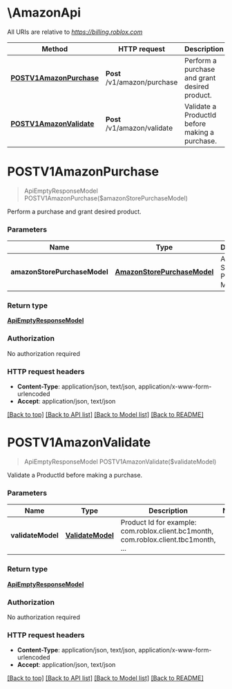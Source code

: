# \AmazonApi

All URIs are relative to *https://billing.roblox.com*

Method | HTTP request | Description
------------- | ------------- | -------------
[**POSTV1AmazonPurchase**](AmazonApi.md#POSTV1AmazonPurchase) | **Post** /v1/amazon/purchase | Perform a purchase and grant desired product.
[**POSTV1AmazonValidate**](AmazonApi.md#POSTV1AmazonValidate) | **Post** /v1/amazon/validate | Validate a ProductId before making a purchase.


# **POSTV1AmazonPurchase**
> ApiEmptyResponseModel POSTV1AmazonPurchase($amazonStorePurchaseModel)

Perform a purchase and grant desired product.


### Parameters

Name | Type | Description  | Notes
------------- | ------------- | ------------- | -------------
 **amazonStorePurchaseModel** | [**AmazonStorePurchaseModel**](AmazonStorePurchaseModel.md)| Amazon Store Purchase Model | 

### Return type

[**ApiEmptyResponseModel**](ApiEmptyResponseModel.md)

### Authorization

No authorization required

### HTTP request headers

 - **Content-Type**: application/json, text/json, application/x-www-form-urlencoded
 - **Accept**: application/json, text/json

[[Back to top]](#) [[Back to API list]](../README.md#documentation-for-api-endpoints) [[Back to Model list]](../README.md#documentation-for-models) [[Back to README]](../README.md)

# **POSTV1AmazonValidate**
> ApiEmptyResponseModel POSTV1AmazonValidate($validateModel)

Validate a ProductId before making a purchase.


### Parameters

Name | Type | Description  | Notes
------------- | ------------- | ------------- | -------------
 **validateModel** | [**ValidateModel**](ValidateModel.md)| Product Id for example: com.roblox.client.bc1month, com.roblox.client.tbc1month, ... | 

### Return type

[**ApiEmptyResponseModel**](ApiEmptyResponseModel.md)

### Authorization

No authorization required

### HTTP request headers

 - **Content-Type**: application/json, text/json, application/x-www-form-urlencoded
 - **Accept**: application/json, text/json

[[Back to top]](#) [[Back to API list]](../README.md#documentation-for-api-endpoints) [[Back to Model list]](../README.md#documentation-for-models) [[Back to README]](../README.md)

